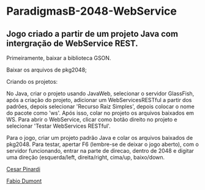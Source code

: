 # ParadigmasB-2048-WebService

<h2>Jogo criado a partir de um projeto Java com intergração de WebService REST.</h2>

<p>Primeiramente, baixar a biblioteca GSON.
<p>Baixar os arquivos de pkg2048;
<p>Criando os projetos:
  <p>No Java, criar o projeto usando JavaWeb, selecionar o servidor GlassFish, após a criação do projeto, adicionar um WebServicesRESTful a partir dos padrões, depois selecionar 'Recurso Raiz Simples', depois colocar o nome do pacote como 'ws'. Após isso, colar no projeto os arquivos baixados em WS. Para abrir o WebService, clicar como botão direito no projeto e selecionar 'Testar WebServices RESTful'.
  <p>Para o jogo, criar um projeto padrão Java e colar os arquivos baixados de pkg2048. Para testar, apertar F6 (lembre-se de deixar o jogo aberto), com o servidor funcionando, entrar na parte de direcao, dentro de 2048 e digitar uma direção (esquerda/left, direita/right, cima/up, baixo/down.
<p><a href= "https://github.com/CesarPinardi"> Cesar Pinardi </a>      
<p><a href= "https://github.com/FabioDumont"> Fabio Dumont </a>      
